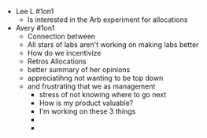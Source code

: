 - Lee L #1on1
	- Is interested in the Arb experiment for allocations
- Avery #1on1
	- Connection between
	- All stars of labs aren't working on making labs better
	- How do we incentivize
	- Retros Allocations
	- better summary of her opinions
	- appreciatihng not wanting to be top down
	- and frustrating that we as management
		- stress of not knowing where to go next
		- How is my product valuable?
		- I'm working on these 3 things
		-
		-